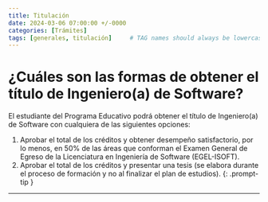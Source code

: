 ```yaml
---
title: Titulación
date: 2024-03-06 07:00:00 +/-0000
categories: [Trámites]
tags: [generales, titulación]     # TAG names should always be lowercase
---
```


# ¿Cuáles son las formas de obtener el título de Ingeniero(a) de Software?

El estudiante del Programa Educativo podrá obtener el título de Ingeniero(a) de Software con cualquiera de las siguientes opciones:

1.	Aprobar el total de los créditos y obtener desempeño satisfactorio, por lo menos, en 50% de las áreas que conforman el Examen General de Egreso de la Licenciatura en Ingeniería de Software (EGEL-ISOFT).
2.	Aprobar el total de los créditos y presentar una tesis (se elabora durante el proceso de formación y no al finalizar el plan de estudios). {: .prompt-tip }

----------------------------
